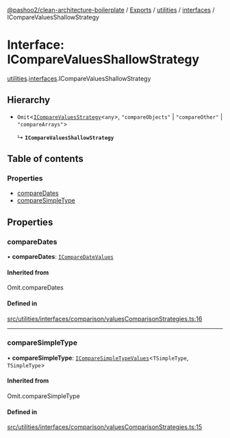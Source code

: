 [@pashoo2/clean-architecture-boilerplate](../README.md) / [Exports](../modules.md) / [utilities](../modules/utilities.md) / [interfaces](../modules/utilities.interfaces.md) / ICompareValuesShallowStrategy

# Interface: ICompareValuesShallowStrategy

[utilities](../modules/utilities.md).[interfaces](../modules/utilities.interfaces.md).ICompareValuesShallowStrategy

## Hierarchy

- `Omit`<[`ICompareValuesStrategy`](utilities.interfaces.icomparevaluesstrategy.md)<`any`\>, ``"compareObjects"`` \| ``"compareOther"`` \| ``"compareArrays"``\>

  ↳ **`ICompareValuesShallowStrategy`**

## Table of contents

### Properties

- [compareDates](utilities.interfaces.icomparevaluesshallowstrategy.md#comparedates)
- [compareSimpleType](utilities.interfaces.icomparevaluesshallowstrategy.md#comparesimpletype)

## Properties

### compareDates

• **compareDates**: [`ICompareDateValues`](utilities.interfaces.icomparedatevalues.md)

#### Inherited from

Omit.compareDates

#### Defined in

[src/utilities/interfaces/comparison/valuesComparisonStrategies.ts:16](https://github.com/pashoo2/clean-architecture-boilerplate/blob/e82048b/src/utilities/interfaces/comparison/valuesComparisonStrategies.ts#L16)

___

### compareSimpleType

• **compareSimpleType**: [`ICompareSimpleTypeValues`](utilities.interfaces.icomparesimpletypevalues.md)<`TSimpleType`, `TSimpleType`\>

#### Inherited from

Omit.compareSimpleType

#### Defined in

[src/utilities/interfaces/comparison/valuesComparisonStrategies.ts:15](https://github.com/pashoo2/clean-architecture-boilerplate/blob/e82048b/src/utilities/interfaces/comparison/valuesComparisonStrategies.ts#L15)
